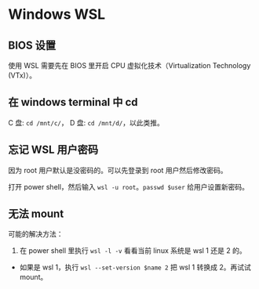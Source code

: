 # Windows WSL

## BIOS 设置

使用 WSL 需要先在 BIOS 里开启 CPU 虚拟化技术（Virtualization Technology (VTx)）。

## 在 windows terminal 中 cd

C 盘: `cd /mnt/c/`， D 盘: `cd /mnt/d/`，以此类推。

## 忘记 WSL 用户密码

因为 root 用户默认是没密码的。可以先登录到 root 用户然后修改密码。

打开 power shell，然后输入 `wsl -u root`。`passwd $user` 给用户设置新密码。

## 无法 mount

可能的解决方法：

1. 在 power shell 里执行 `wsl -l -v` 看看当前 linux 系统是 wsl 1 还是 2 的。
  - 如果是 wsl 1，执行 `wsl --set-version $name 2` 把 wsl 1 转换成 2。再试试 mount。
